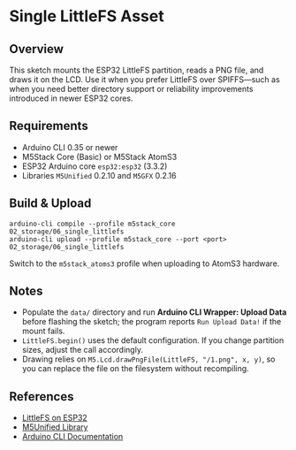 # Single LittleFS Asset

## Overview
This sketch mounts the ESP32 LittleFS partition, reads a PNG file, and draws it on the LCD. Use it when you prefer LittleFS over SPIFFS—such as when you need better directory support or reliability improvements introduced in newer ESP32 cores.

## Requirements
- Arduino CLI 0.35 or newer
- M5Stack Core (Basic) or M5Stack AtomS3
- ESP32 Arduino core `esp32:esp32` (3.3.2)
- Libraries `M5Unified` 0.2.10 and `M5GFX` 0.2.16

## Build & Upload
```
arduino-cli compile --profile m5stack_core 02_storage/06_single_littlefs
arduino-cli upload --profile m5stack_core --port <port> 02_storage/06_single_littlefs
```
Switch to the `m5stack_atoms3` profile when uploading to AtomS3 hardware.

## Notes
- Populate the `data/` directory and run **Arduino CLI Wrapper: Upload Data** before flashing the sketch; the program reports `Run Upload Data!` if the mount fails.
- `LittleFS.begin()` uses the default configuration. If you change partition sizes, adjust the call accordingly.
- Drawing relies on `M5.Lcd.drawPngFile(LittleFS, "/1.png", x, y)`, so you can replace the file on the filesystem without recompiling.

## References
- [LittleFS on ESP32](https://docs.espressif.com/projects/arduino-esp32/en/latest/api/filesystem.html#littlefs)
- [M5Unified Library](https://github.com/m5stack/M5Unified)
- [Arduino CLI Documentation](https://arduino.github.io/arduino-cli/latest/)
